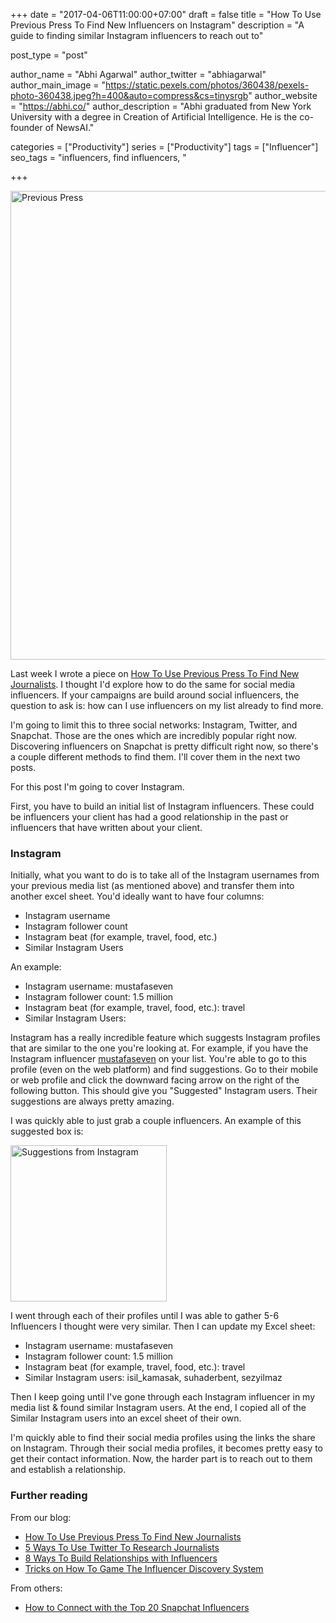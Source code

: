+++
date = "2017-04-06T11:00:00+07:00"
draft = false
title = "How To Use Previous Press To Find New Influencers on Instagram"
description = "A guide to finding similar Instagram influencers to reach out to"

post_type = "post"

author_name = "Abhi Agarwal"
author_twitter = "abhiagarwal"
author_main_image = "https://static.pexels.com/photos/360438/pexels-photo-360438.jpeg?h=400&auto=compress&cs=tinysrgb"
author_website = "https://abhi.co/"
author_description = "Abhi graduated from New York University with a degree in Creation of Artificial Intelligence. He is the co-founder of NewsAI."

categories = ["Productivity"]
series = ["Productivity"]
tags = ["Influencer"]
seo_tags = "influencers, find influencers, "

+++

<img src="https://static.pexels.com/photos/360438/pexels-photo-360438.jpeg?w=750" width="750px" alt="Previous Press">

Last week I wrote a piece on [How To Use Previous Press To Find New Journalists](https://www.newsai.co/blog/use-previous-press-to-find-new-journalists/). I thought I'd explore how to do the same for social media influencers. If your campaigns are build around social influencers, the question to ask is: how can I use influencers on my list already to find more.

I'm going to limit this to three social networks: Instagram, Twitter, and Snapchat. Those are the ones which are incredibly popular right now. Discovering influencers on Snapchat is pretty difficult right now, so there's a couple different methods to find them. I'll cover them in the next two posts.

For this post I'm going to cover Instagram.

First, you have to build an initial list of Instagram influencers. These could be influencers your client has had a good relationship in the past or influencers that have written about your client.

### Instagram

Initially, what you want to do is to take all of the Instagram usernames from your previous media list (as mentioned above) and transfer them into another excel sheet. You'd ideally want to have four columns:

- Instagram username
- Instagram follower count
- Instagram beat (for example, travel, food, etc.)
- Similar Instagram Users

An example:

- Instagram username: mustafaseven
- Instagram follower count: 1.5 million
- Instagram beat (for example, travel, food, etc.): travel
- Similar Instagram Users:

Instagram has a really incredible feature which suggests Instagram profiles that are similar to the one you're looking at. For example, if you have the Instagram influencer [mustafaseven](https://www.instagram.com/mustafaseven/) on your list. You're able to go to this profile (even on the web platform) and find suggestions. Go to their mobile or web profile and click the downward facing arrow on the right of the following button. This should give you "Suggested" Instagram users. Their suggestions are always pretty amazing.

I was quickly able to just grab a couple influencers. An example of this suggested box is:

<img src="https://storage.googleapis.com/newsai-main-site/blog/use-previous-press-to-find-new-influencers/1.png" height="250px" alt="Suggestions from Instagram">

I went through each of their profiles until I was able to gather 5-6 Influencers I thought were very similar. Then I can update my Excel sheet:

- Instagram username: mustafaseven
- Instagram follower count: 1.5 million
- Instagram beat (for example, travel, food, etc.): travel
- Similar Instagram users: isil_kamasak, suhaderbent, sezyilmaz

Then I keep going until I've gone through each Instagram influencer in my media list & found similar Instagram users. At the end, I copied all of the Similar Instagram users into an excel sheet of their own.

I'm quickly able to find their social media profiles using the links the share on Instagram. Through their social media profiles, it becomes pretty easy to get their contact information. Now, the harder part is to reach out to them and establish a relationship.

### Further reading

From our blog:

- [How To Use Previous Press To Find New Journalists](https://www.newsai.co/blog/use-previous-press-to-find-new-journalists/)
- [5 Ways To Use Twitter To Research Journalists](https://www.newsai.co/blog/using-twitter-to-research-journalists/)
- [8 Ways To Build Relationships with Influencers](https://www.newsai.co/blog/build-relationships-with-influencers/)
- [Tricks on How To Game The Influencer Discovery System](https://www.newsai.co/blog/trick-on-how-to-game-the-influencer-discovery-system/)

From others:

- [How to Connect with the Top 20 Snapchat Influencers](https://medium.com/@conversionlabs/how-to-connect-with-the-top-20-snapchat-influencers-26a72d1fa51e)
